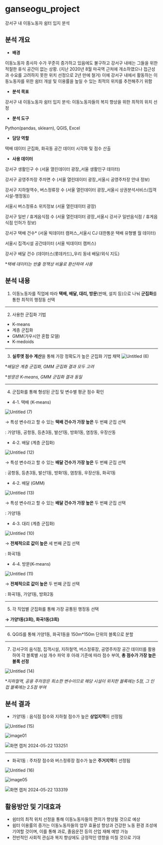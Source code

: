 # ganseogu_project
강서구 내 이동노동자 쉼터 입지 분석

## 분석 개요

- **배경**
  
이동노동자 종사자 수가 꾸준히 증가하고 있음에도 불구하고 강서구 내에는 그들을 위한 적절한 휴식 공간이 없는 상황. (지난 2020년 8월 마곡역 근처에 개소하였으나 접근성과 수요를 고려하지 못한 위치 선정으로 2년 만에 철거)
이에 강서구 내에서 활동하는 이동노동자를 위한 쉼터 개설 및 이용률을 높일 수 있는 최적의 위치를 추천해주기 위함

- **분석 목표**

강서구 내 이동노동자 쉼터 입지 분석: 이동노동자들의 복지 향상을 위한 최적의 위치 선정

- **분석 도구**

Python(pandas, sklearn), QGIS, Excel

- **담당 역할**

택배 데이터 군집화, 화곡동 공간 데이터 시각화 및 점수 산출

- **사용 데이터**

강서구 생활인구 수 (서울 열린데이터 광장_서울 생활인구 데이터) 

강서구 공영주차장 주차면 수 (서울 열린데이터 광장_서울시 공영주차장 안내 정보) 

강서구 지하철역수, 버스정류장 수 (서울 열린데이터 광장_서울시 상권분석서비스(집객시설-행정동)) 

서울시 버스정류소 위치정보 (서울 열린데이터 광장) 

강서구 일반 / 휴게음식점 수 (서울 열린데이터 광장_서울시 강서구 일반음식점 / 휴게음식점 인허가 정보) 

강서구 택배 건수* (서울 빅데이터 캠퍼스_서울시 CJ 대한통운 택배 유형별 월 데이터) 

서울시 집객시설 공간데이터 (서울 빅데이터 캠퍼스) 

강서구 배달 건수 (데이터스(롯데카드)_우리 동네 배달/외식 지도)

**택배 데이터는 반출 정책상 비율로 환산하여 사용*


## 분석 내용

1. 이동노동자를 직업에 따라 **택배, 배달, 대리, 방문**(판매, 설치 등)으로 나눠 **군집화**를 통한 최적의 행정동 선택
---

2. 사용한 군집화 기법
- K-means
- 계층 군집화
- GMM(가우시안 혼합 모델)
- K-medoids

---

3. **실루엣 점수 계산**을 통해 가장 정확도가 높은 군집화 기법 채택
![Untitled (6)](https://github.com/gohard1907/ganseogu_project/assets/33924444/0381bf7a-adf0-4070-b820-718caa042539)

**배달은 계층 군집화, GMM 군집화 결과 모두 고려*

**방문은 K-means, GMM 군집화 결과 동일*

---

4. 군집화를 통해 형성된 군집 및 변수별 평균 점수 확인
- 4-1. 택배 (K-means)

 ![Untitled (7)](https://github.com/gohard1907/ganseogu_project/assets/33924444/ba0f5df8-63eb-44db-9f22-a517de00a3ab)
   
→ 특성 변수라고 할 수 있는 **택배 건수가 가장 높은** 두 번째 군집 선택

: 가양1동, 공항동, 등촌3동, 발산1동, 방화1동, 염창동, 우장산동

- 4-2. 배달 (계층 군집화)
    
![Untitled (12)](https://github.com/gohard1907/ganseogu_project/assets/33924444/75b25202-873d-4b95-b108-de25eed7fdd8)
    

→ 특성 변수라고 할 수 있는 **배달 건수가 가장 높은** 두 번째 군집 선택

: 공항동, 등촌3동, 발산1동, 방화1동, 염창동, 우장산동, 화곡1동

- 4-2. 배달 (GMM)
    
![Untitled (13)](https://github.com/gohard1907/ganseogu_project/assets/33924444/56e176a0-e802-4043-aaec-4a2964e30410)

→ 특성 변수라고 할 수 있는 **배달 건수가 가장 높은** 두 번째 군집 선택

: 가양1동

- 4-3. 대리 (계층 군집화)
    
![Untitled (10)](https://github.com/gohard1907/ganseogu_project/assets/33924444/c2b10e14-c8e0-4bf4-884e-f6f7085243bf)
    

→ **전체적으로 값이 높은** 세 번째 군집 선택

: 화곡1동

- 4-4. 방문(K-means)
    
![Untitled (11)](https://github.com/gohard1907/ganseogu_project/assets/33924444/d5171488-9791-42bc-a9f4-8e1f04984ecd)
    

→ **전체적으로 값이 높은** 두 번째 군집 선택

: 화곡1동, 가양1동, 방화2동

---

5. 각 직업별 군집화를 통해 가장 공통된 행정동 선택

**→ 가양1동(3회), 화곡1동(3회)**

---

6. QGIS를 통해 가양1동, 화곡1동을 150m*150m 단위의 블록으로 분할

---

7. 강서구의 음식점, 집객시설, 지하철역, 버스정류장, 공영주차장 공간 데이터를 활용하여 각 블록별 시설 개수 파악 후 아래 기준에 따라 점수 부여, **총 점수가 가장 높은 블록 선정**

![Untitled (14)](https://github.com/gohard1907/ganseogu_project/assets/33924444/aeb4cb12-58ca-4ecc-a70b-80bba68db9b2)

**지하철역, 공용 주차장은 희소한 변수이므로 해당 시설이 위치한 블록에는 5점, 그 인접 블록에는 2.5점 부여*

## 분석 결과

- 가양1동 : 음식점 점수와 지하철 점수가 높은 **상업지역**이 선정됨

![Untitled (15)](https://github.com/gohard1907/ganseogu_project/assets/33924444/ca790aab-d45a-489b-a905-19bc4b187f63)

![image01](https://github.com/gohard1907/ganseogu_project/assets/33924444/19c4b1cc-0bf9-47cb-a92b-3a11a89fef0d)

![화면 캡처 2024-05-22 133251](https://github.com/gohard1907/ganseogu_project/assets/33924444/77a7c398-7198-4e67-ab58-f7b02b693206)


---

- 화곡1동 : 주차장 점수와 버스정류장 점수가 높은 **주거지역**이 선정됨

![Untitled (16)](https://github.com/gohard1907/ganseogu_project/assets/33924444/6777faf5-505d-4f97-8c92-5a4a02523604)

![image05](https://github.com/gohard1907/ganseogu_project/assets/33924444/85ffa68d-5d72-48c3-b40d-ba3aa71f17bc)

![화면 캡처 2024-05-22 133319](https://github.com/gohard1907/ganseogu_project/assets/33924444/93d3bfb8-82f4-4d76-ac3e-a035da621e50)


## **활용방안 및 기대효과**

- 쉼터의 최적 위치 선정을 통해 이동노동자들의 편의가 향상될 것으로 예상
- 쉼터 이용률의 증가는 이동노동자들의 업무 효율성 향상과 건강한 노동 환경 조성에 기여할 것이며, 이를 통해 과로, 졸음운전 등의 산업 재해 예방 가능
- 전반적인 사회적 관심과 복지 향상에도 긍정적인 영향을 미칠 것으로 기대





